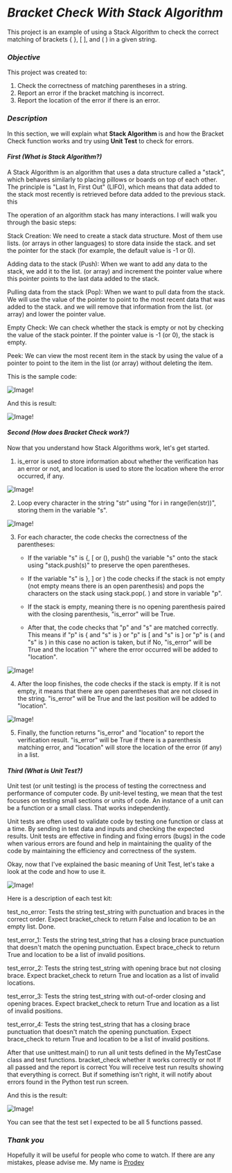 # *Bracket Check With Stack Algorithm*
This project is an example of using a Stack Algorithm to check the correct matching of brackets { }, [ ], and ( ) in a given string.

### *Objective*

This project was created to:

1. Check the correctness of matching parentheses in a string.
2. Report an error if the bracket matching is incorrect.
3. Report the location of the error if there is an error.

### *Description*

In this section, we will explain what **Stack Algorithm** is and how the Bracket Check function works and try using **Unit Test** to check for errors.

#### *First (What is Stack Algorithm?)*

A Stack Algorithm is an algorithm that uses a data structure called a "stack", which behaves similarly to placing pillows or boards on top of each other. The principle is "Last In, First Out" (LIFO), which means that data added to the stack most recently is retrieved before data added to the previous stack. this

The operation of an algorithm stack has many interactions. I will walk you through the basic steps:

Stack Creation: We need to create a stack data structure. Most of them use lists. (or arrays in other languages) to store data inside the stack. and set the pointer for the stack (for example, the default value is -1 or 0).

Adding data to the stack (Push): When we want to add any data to the stack, we add it to the list. (or array) and increment the pointer value where this pointer points to the last data added to the stack.

Pulling data from the stack (Pop): When we want to pull data from the stack. We will use the value of the pointer to point to the most recent data that was added to the stack. and we will remove that information from the list. (or array) and lower the pointer value.

Empty Check: We can check whether the stack is empty or not by checking the value of the stack pointer. If the pointer value is -1 (or 0), the stack is empty.

Peek: We can view the most recent item in the stack by using the value of a pointer to point to the item in the list (or array) without deleting the item.


This is the sample code:

![Image!](Image/ClassStack.png)

And this is result:

![Image!](Image/ResultStack.png)

#### *Second (How does Bracket Check work?)*

Now that you understand how Stack Algorithms work, let's get started.

1. is_error is used to store information about whether the verification has an error or not, and location is used to store the location where the error occurred, if any.

![Image!](Image/Checkbracket-1.png)

2. Loop every character in the string "str" using "for i in range(len(str))", storing them in the variable "s".

![Image!](Image/Checkbracket-2.png)

3. For each character, the code checks the correctness of the parentheses:
    - If the variable "s" is {, [ or (), push() the variable "s" onto the stack using "stack.push(s)" to preserve the open parentheses.

    - If the variable "s" is }, ] or ) the code checks if the stack is not empty (not empty means there is an open parenthesis) and pops the characters on the stack using stack.pop(. ) and store in variable "p".

    - If the stack is empty, meaning there is no opening parenthesis paired with the closing parenthesis, "is_error" will be True.

    - After that, the code checks that "p" and "s" are matched correctly. This means if "p" is { and "s" is } or "p" is [ and "s" is ] or "p" is ( and "s" is ) in this case no action is taken, but if No, "is_error" will be True and the location "i" where the error occurred will be added to "location".

![Image!](Image/Checkbracket-3.png)


4. After the loop finishes, the code checks if the stack is empty. If it is not empty, it means that there are open parentheses that are not closed in the string. "is_error" will be True and the last position will be added to "location".

![Image!](Image/Checkbracket-4.png)

5. Finally, the function returns "is_error" and "location" to report the verification result. "is_error" will be True if there is a parenthesis matching error, and "location" will store the location of the error (if any) in a list.


#### *Third (What is Unit Test?)*

Unit test (or unit testing) is the process of testing the correctness and performance of computer code. By unit-level testing, we mean that the test focuses on testing small sections or units of code. An instance of a unit can be a function or a small class. That works independently.

Unit tests are often used to validate code by testing one function or class at a time. By sending in test data and inputs and checking the expected results. Unit tests are effective in finding and fixing errors (bugs) in the code when various errors are found and help in maintaining the quality of the code by maintaining the efficiency and correctness of the system.


Okay, now that I've explained the basic meaning of Unit Test, let's take a look at the code and how to use it.

![Image!](Image/UnitTest.png)


Here is a description of each test kit:

test_no_error: Tests the string test_string with punctuation and braces in the correct order. Expect bracket_check to return False and location to be an empty list. Done.

test_error_1: Tests the string test_string that has a closing brace punctuation that doesn't match the opening punctuation. Expect brace_check to return True and location to be a list of invalid positions.

test_error_2: Tests the string test_string with opening brace but not closing brace. Expect bracket_check to return True and location as a list of invalid locations.

test_error_3: Tests the string test_string with out-of-order closing and opening braces. Expect bracket_check to return True and location as a list of invalid positions.

test_error_4: Tests the string test_string that has a closing brace punctuation that doesn't match the opening punctuation. Expect brace_check to return True and location to be a list of invalid positions.

After that use unittest.main() to run all unit tests defined in the MyTestCase class and test functions. bracket_check whether it works correctly or not If all passed and the report is correct You will receive test run results showing that everything is correct. But if something isn't right, it will notify about errors found in the Python test run screen.

And this is the result:

![Image!](Image/ResultUnitTest.png)

You can see that the test set I expected to be all 5 functions passed.

### *Thank you*

Hopefully it will be useful for people who come to watch. If there are any mistakes, please advise me. My name is [Prodev](https://github.com/PK-LetsDev)
